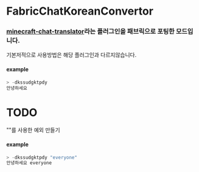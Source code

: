 # FabricChatKoreanConvertor
### [minecraft-chat-translator](https://github.com/N-Joy-Shadow/minecraft-chat-translator)라는 플러그인을 패브릭으로 포팅한 모드입니다.
기본저적으로 사용방법은 해당 플러그인과 다르지않습니다.

#### example
```powershell
> -dkssudgktpdy
안녕하세요
```

# TODO
""를 사용한 예외 만들기

#### example
```powershell
> -dkssudgktpdy "everyone"
안녕하세요 everyone
```
